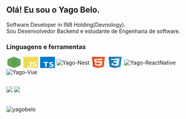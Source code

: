 ## Olá! Eu sou o Yago Belo.

Software Developer in IN8 Holding(Devnology).<br/>
Sou Desenvolvedor Backend e estudante de Engenharia de software.

### Linguagens e ferramentas

<div style="display: inline_block">
  <img align="center" alt="Yago-Node" height="30" width="40" src="https://raw.githubusercontent.com/devicons/devicon/master/icons/nodejs/nodejs-plain.svg">
  <img align="center" alt="Yago-Js" height="30" width="40" src="https://raw.githubusercontent.com/devicons/devicon/master/icons/javascript/javascript-plain.svg">
  <img align="center" alt="Yago-Ts" height="30" width="40" src="https://raw.githubusercontent.com/devicons/devicon/master/icons/typescript/typescript-plain.svg">
  <img align="center" alt="Yago-Nest" height="30" width="40" src="https://upload.wikimedia.org/wikipedia/commons/a/a8/NestJS.svg">
  <img align="center" alt="Yago-HTML" height="30" width="40" src="https://raw.githubusercontent.com/devicons/devicon/master/icons/html5/html5-original.svg">
  <img align="center" alt="Yago-CSS" height="30" width="40" src="https://raw.githubusercontent.com/devicons/devicon/master/icons/css3/css3-original.svg">
  <img align="center" alt="Yago-ReactNative" height="30" width="40" src="https://reactnative.dev/img/header_logo.svg">
  <img align="center" alt="Yago-Vue" height="30" width="40" src="https://cdn.jsdelivr.net/gh/devicons/devicon@latest/icons/vuejs/vuejs-original.svg" />
</div>
  
  ##
 
<div> 
  <a href="https://instagram.com/yago.belo" target="_blank"><img src="https://img.shields.io/badge/-Instagram-%23E4405F?style=for-the-badge&logo=instagram&logoColor=white" target="_blank"></a>
  <a href="https://www.linkedin.com/in/yagobelo" target="_blank"><img src="https://img.shields.io/badge/-LinkedIn-%230077B5?style=for-the-badge&logo=linkedin&logoColor=white" target="_blank"></a> 
  
</div><br>

<div>
  <p><img align="center" src="https://github-readme-stats.vercel.app/api/top-langs?username=yagobelo&show_icons=true&theme=dark&locale=en&layout=compact" alt="yagobelo" /></p>
</div>
